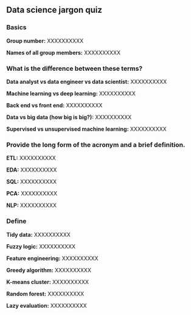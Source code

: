 ## Data science jargon quiz

### Basics

**Group number:** XXXXXXXXXX

**Names of all group members:** XXXXXXXXXX

### What is the difference between these terms?

**Data analyst vs data engineer vs data scientist:** XXXXXXXXXX

**Machine learning vs deep learning:** XXXXXXXXXX

**Back end vs front end:** XXXXXXXXXX

**Data vs big data (how big is big?):** XXXXXXXXXX

**Supervised vs unsupervised machine learning:** XXXXXXXXXX

### Provide the long form of the acronym and a brief definition.

**ETL:** XXXXXXXXXX

**EDA:** XXXXXXXXXX

**SQL:** XXXXXXXXXX

**PCA:** XXXXXXXXXX

**NLP:** XXXXXXXXXX

### Define

**Tidy data:** XXXXXXXXXX

**Fuzzy logic:** XXXXXXXXXX

**Feature engineering:** XXXXXXXXXX

**Greedy algorithm:** XXXXXXXXXX

**K-means cluster:** XXXXXXXXXX

**Random forest:** XXXXXXXXXX

**Lazy evaluation:** XXXXXXXXXX
